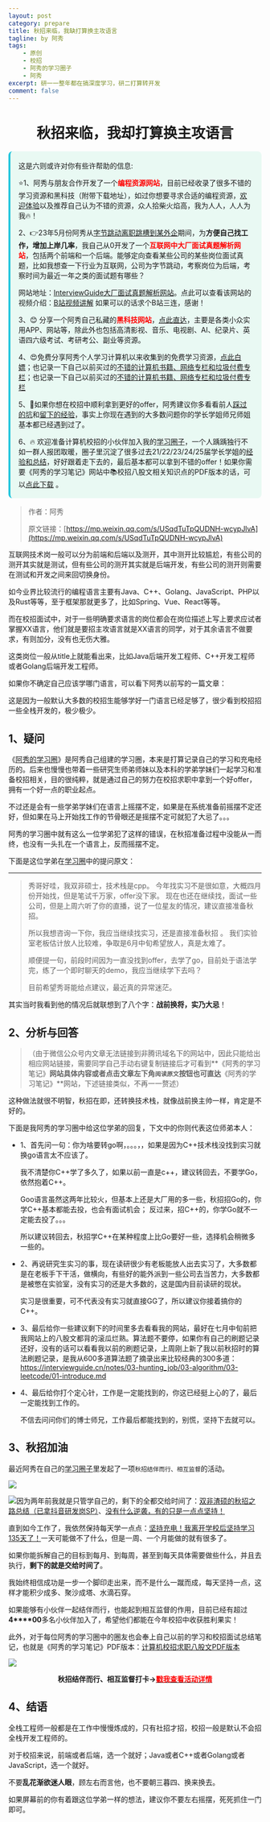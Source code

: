 ```yaml
---
layout: post
category: prepare
title: 秋招来临，我缺打算换主攻语言
tagline: by 阿秀
tags:
    - 原创
    - 校招
    - 阿秀的学习圈子
    - 阿秀
excerpt: 研一一整年都在搞深度学习，研二打算转开发
comment: false
---
```






<h1 align="center">
  秋招来临，我却打算换主攻语言
</h1>
<div style="border-color: #24C6DC;
            background-color: #e9f9f3;         
            margin: 1rem 0;
        padding: .25rem 1rem;
        border-left-width: .3rem;
        border-left-style: solid;
        border-radius: .5rem;
        color: inherit;">
  <p>这是六则或许对你有些许帮助的信息:</p>
<p>⭐️1、阿秀与朋友合作开发了一个<span style="font-weight:bold;color:red">编程资源网站</span>，目前已经收录了很多不错的学习资源和黑科技（附带下载地址），如过你想要寻求合适的编程资源，<a href="https://tools.interviewguide.cn/home" style="text-decoration: underline" target="_blank">欢迎体验</a>以及推荐自己认为不错的资源，众人拾柴火焰高，我为人人，人人为我🔥！</p>  <p>2、👉23年5月份阿秀从<a style="text-decoration: underline" href="https://mp.weixin.qq.com/s?__biz=Mzk0ODU4MzEzMw==&mid=2247512170&idx=1&sn=c4a04a383d2dfdece676b75f17224e78" target="_blank">字节跳动离职跳槽到某外企</a>期间，为<span style="font-weight:bold">方便自己找工作，增加上岸几率</span>，我自己从0开发了一个<span style="font-weight:bold;color:red">互联网中大厂面试真题解析网站</span>，包括两个前端和一个后端。能够定向查看某些公司的某些岗位面试真题，比如我想查一下行业为互联网，公司为字节跳动，考察岗位为后端，考察时间为最近一年之类的面试题有哪些？
<div align="center">
</div>网站地址：<a style="text-decoration: underline" href="https://top.interviewguide.cn/" target="_blank">InterviewGuide大厂面试真题解析网站</a>。点此可以查看该网站的视频介绍：<a style="text-decoration: underline" href="https://www.bilibili.com/video/BV1f94y1C7BL" target="_blank">B站视频讲解</a>   如果可以的话求个B站三连，感谢！
    </p>3、😊
    分享一个阿秀自己私藏的<span style="font-weight:bold;color:red">黑科技网站</span>，<a style="text-decoration: underline" href="https://hkjtz.cn/" target="_blank">点此直达</a>，主要是各类小众实用APP、网站等，除此外也包括高清影视、音乐、电视剧、AI、纪录片、英语四六级考试、考研考公、副业等资源。
  </p>
  <p>4、😍免费分享阿秀个人学习计算机以来收集到的免费学习资源，<a style="text-decoration: underline" href="/notes/07-resources/01-free/01-introduce.html" target="_blank">点此白嫖</a>；也记录一下自己以前买过的<a style="text-decoration: underline" href="/notes/07-resources/02-precious.html" target="_blank">不错的计算机书籍、网络专栏和垃圾付费专栏</a>；也记录一下自己以前买过的<a style="text-decoration: underline" href="/notes/07-resources/02-precious.html" target="_blank">不错的计算机书籍、网络专栏和垃圾付费专栏</a>
  </p>
  <p>5、🚀如果你想在校招中顺利拿到更好的offer，阿秀建议你多看看前人<a style="text-decoration: underline" href="https://www.yuque.com/tuobaaxiu/httmmc/npg1k81zeq4wfpyz" target="_blank">踩过的坑</a>和<a style="text-decoration: underline"  target="_blank" href="https://www.yuque.com/tuobaaxiu/httmmc/gge9ppd0mbu2d3dp">留下的经验</a>，事实上你现在遇到的大多数问题你的学长学姐师兄师姐基本都已经遇到过了。
  </p>
  <p>6、🔥 欢迎准备计算机校招的小伙伴加入我的<a  style="text-decoration: underline" href="https://www.yuque.com/tuobaaxiu/httmmc/xg0otqvc17wfx4u9" target="_blank">学习圈子</a>，一个人踽踽独行不如一群人报团取暖，圈子里沉淀了很多过去21/22/23/24/25届学长学姐的<a  style="text-decoration: underline" href="https://www.yuque.com/tuobaaxiu/httmmc/gge9ppd0mbu2d3dp" target="_blank">经验和总结</a>，好好跟着走下去的，最后基本都可以拿到不错的offer！</a>如果你需要《阿秀的学习笔记》网站中📚︎校招八股文相关知识点的PDF版本的话，可以<a style="text-decoration: underline" href="https://www.yuque.com/tuobaaxiu/httmmc/qs0yn66apvkzw0ps" target="_blank">点此下载</a> 。</p>   </div>


>作者：阿秀
>
>原文链接：[https://mp.weixin.qq.com/s/USqdTuTpQUDNH-wcypJlvA](https://mp.weixin.qq.com/s/USqdTuTpQUDNH-wcypJlvA)

互联网技术岗一般可以分为前端和后端以及测开，其中测开比较尴尬，有些公司的测开其实就是测试，但有些公司的测开其实就是后端开发，有些公司的测开则需要在测试和开发之间来回切换身份。

如今业界比较流行的编程语言主要有Java、C++、Golang、JavaScript、PHP以及Rust等等，至于框架那就更多了，比如Spring、Vue、React等等。

而在校招面试中，对于一些明确要求语言的岗位都会在岗位描述上写上要求应试者掌握XX语言，他们就是要招主攻语言就是XX语言的同学，对于其余语言不做要求，有则加分，没有也无伤大雅。

这类岗位一般从title上就能看出来，比如Java后端开发工程师、C++开发工程师或者Golang后端开发工程师。

如果你不确定自己应该学哪门语言，可以看下阿秀以前写的一篇文章：

这是因为一般默认大多数的校招生能够学好一门语言已经足够了，很少看到校招招一些全栈开发的，极少极少。

## 1、疑问

《[阿秀的学习圈](/notes/05-xiustar/01-xiustar_reading_guide/01-introduce.md)》是阿秀自己组建的学习圈，本来是打算记录自己的学习和充电经历的。后来也慢慢也带着一些研究生师弟师妹以及本科的学弟学妹们一起学习和准备校招相关，目的很纯粹，就是通过自己的努力在校招求职中拿到一个好offer，拥有一个好一点的职业起点。

不过还是会有一些学弟学妹们在语言上摇摆不定，如果是在系统准备前摇摆不定还好，但如果在马上开始找工作的节骨眼还是摇摆不定可就犯了大忌了。。。

阿秀的学习圈中就有这么一位学弟犯了这样的错误，在秋招准备过程中没能从一而终，也没有一头扎在一个语言上，反而摇摆不定。

下面是这位学弟在[学习圈](/notes/05-xiustar/01-xiustar_reading_guide/01-introduce.md)中的提问原文：

---



> 秀哥好哇，我双非硕士，技术栈是cpp。 今年找实习不是很如意，大概四月份开始找，但是笔试千万家，offer没下家。 现在也还在继续找，面试一些公司，但是上周六听了你的直播，说了一位星友的情况，建议直接准备秋招。
>
>  所以我想咨询一下你，我应当继续找实习，还是直接准备秋招 。 我们实验室老板估计放人比较难，争取是6月中旬希望放人，真是太难了。 
>
> 顺便提一句，前段时间因为一直没找到offer，去学了go，目前处于语法学完，练了一个即时聊天的demo，我应当继续学下去吗？
>
> 目前希望秀哥能给点建议，最近真的异常迷茫。

其实当时我看到他的情况后就联想到了八个字：**战前换将，实乃大忌**！

## 2、分析与回答

> （由于微信公众号内文章无法链接到非腾讯域名下的网站中，因此只能给出相应网站链接，需要同学自己手动右键复制链接后才可看到**《阿秀的学习笔记》**网站具体内容或者点击文章左下角`阅读原文`按钮也可直达**《阿秀的学习笔记》**网站，下述链接类似，不再一一赘述）

这种做法就很不明智，秋招在即，还转换技术栈，就像战前换主帅一样，肯定是不好的。

下面是我阿秀的学习圈中给这位学弟的回复，下文中的你则代表这位师弟本人：

- 1、首先问一句：你为啥要转go啊，。。。，，如果是因为C++技术栈没找到实习就换go语言太不应该了。 

  我不清楚你C++学了多久了，如果以前一直是c++，建议转回去，不要学Go，依然抱着C++。

  Goo语言虽然这两年比较火，但基本上还是大厂用的多一些，秋招招Go的，你学C++基本都能去投，也会有面试机会； 反过来，招C++的，你学Go就不一定能去投了。。。

  所以建议转回去，秋招学C++在某种程度上比Go要好一些，选择机会稍微多一些的。 



- 2、再说研究生实习的事，现在读研很少有老板能放人出去实习了，大多数都是在老板手下干活，做横向，有些好的能外派到一些公司去当苦力，大多数都是被憋在实验室，没有实习的还是大多数的，这是国内目前读研的现状。 

  实习是很重要，可不代表没有实习就直接GG了，所以建议你接着搞你的C++。 

- 3、最后给你一些建议剩下的时间里多去看看我的网站，最好在七月中旬前把我网站上的八股文都背的滚瓜烂熟。算法题不要停，如果你有自己的刷题记录还好，没有的话可以看看我以前的刷题记录，上周刚上新了我以前秋招时的算法刷题记录，是我从600多道算法题了摘录出来比较经典的300多道：https://interviewguide.cn/notes/03-hunting_job/03-algorithm/03-leetcode/01-introduce.md

- 4、最后给你打个定心针，工作是一定能找到的，你这已经挺上心的了，最后一定能找到工作的。

  不信去问问你们的博士师兄，工作最后都能找到的，别慌，坚持下去就可以。

## 3、秋招加油

最近阿秀在自己的[学习圈子](http://mp.weixin.qq.com/s?__biz=Mzg2MDU0ODM3MA==&mid=2247503490&idx=1&sn=c0774b72d6db21f49a3ffb9bf500dd29&chksm=ce2632fff951bbe947883131ec62d4f3746355b7f2466a5b2a6c463de36ed9db80954299b6c6&scene=21#wechat_redirect)里发起了一项`秋招结伴而行、相互监督`的活动。

![](http://oss.interviewguide.cn/img/202206181602774.png)

![](http://oss.interviewguide.cn/img/202206181602169.png)因为两年前我就是只管学自己的，剩下的全都交给时间了：[双非渣硕的秋招之路总结（已拿抖音研发岗SP）](http://mp.weixin.qq.com/s?__biz=Mzg2MDU0ODM3MA==&mid=2247484185&idx=1&sn=39728960ae985a4ecda34da4fb076865&chksm=ce25ff64f95276727955bf6eb0838763c4864fa923d59440a4a3025f8b81df4fab219cba0a8f&scene=21#wechat_redirect)、[没有什么逆袭，有的只是一点点坚持！](http://mp.weixin.qq.com/s?__biz=Mzg2MDU0ODM3MA==&mid=2247490699&idx=1&sn=0f7a1ee4100a310d679f5ab84fbfa3bc&chksm=ce25e0f6f95269e08c740d212bc7b0d7a4f9a5c01b9a5fff7ed92c30f2348638a3b0c829374e&scene=21#wechat_redirect)

直到如今工作了，我依然保持每天学一点点：[坚持充电！我离开学校后坚持学习135天了！](http://mp.weixin.qq.com/s?__biz=Mzg2MDU0ODM3MA==&mid=2247502656&idx=1&sn=f277a32fe401896bf35744baff6e16b1&chksm=ce26373df951be2b5bb79d9b5a98bdfce33effe9a078ef3bcef535c69a3ec9ddab0a0155d93a&scene=21#wechat_redirect)一天可能做不了什么，但是一周、一个月能做的就有很多了。

如果你能拆解自己的目标到每月、到每周，甚至到每天具体需要做些什么，并且去执行，**剩下的就是交给时间了**。

我始终相信成功是一步一个脚印走出来，而不是什么一蹴而成，每天坚持一点，这样才能积少成多、聚沙成塔、水滴石穿。

如果能够有小伙伴一起结伴而行，也能起到相互监督的作用，目前已经有超过**4****00**多名小伙伴加入了，希望他们都能在今年校招中收获胜利果实！

此外，对于每位阿秀的学习圈中的圈友也会奉上自己以前的学习和校招面试总结笔记，也就是《阿秀的学习笔记》PDF版本：[计算机校招求职八股文PDF版本](http://mp.weixin.qq.com/s?__biz=Mzg2MDU0ODM3MA==&mid=2247503555&idx=1&sn=7bfa20dc7c494187630eb48d8a383ede&chksm=ce2632bef951bba8424f4c3f20747cbafc454a664e533896baebdc54328c47dc6a9eeedec162&scene=21#wechat_redirect)

![](http://oss.interviewguide.cn/img/202206181602298.png)

<div align="center" style="font-weight: bold">秋招结伴而行、相互监督打卡-><a href="http://mp.weixin.qq.com/s?__biz=Mzg2MDU0ODM3MA==&mid=2247503490&idx=1&sn=c0774b72d6db21f49a3ffb9bf500dd29&chksm=ce2632fff951bbe947883131ec62d4f3746355b7f2466a5b2a6c463de36ed9db80954299b6c6&scene=21#wechat_redirect"><span style="color:red">戳我查看活动详情</span></a>
</div>



## 4、结语



全栈工程师一般都是在工作中慢慢炼成的，只有社招才招，校招一般是默认不会招全栈开发工程师的。

对于校招来说，前端或者后端，选一个就好；Java或者C++或者Golang或者JavaScript，选一个就好。

不要**乱花渐欲迷人眼**，顾左右而言他，也不要朝三暮四、换来换去。

如果屏幕前的你有着跟这位学弟一样的想法，建议你不要左右摇摆，死死抓住一门即可。





